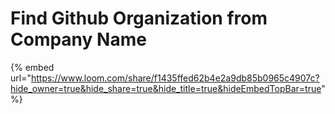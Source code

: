 # Find Github Organization from Company Name

{% embed url="https://www.loom.com/share/f1435ffed62b4e2a9db85b0965c4907c?hide_owner=true&hide_share=true&hide_title=true&hideEmbedTopBar=true" %}

